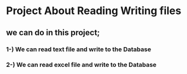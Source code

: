 # **Project About Reading Writing files**

## we can do  in this project;

### 1-) We can read text file and write to the Database
### 2-) We can read excel file and write to the Database
